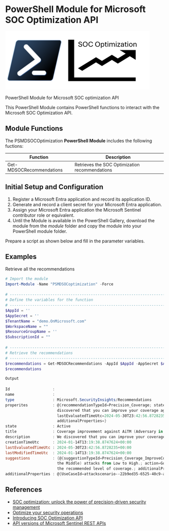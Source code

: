 # PowerShell Module for Microsoft SOC Optimization API

![Logo](./Assets/PSSocOptimization.png)

PowerShell Module for Microsoft SOC optimization API

This PowerShell Module contains PowerShell functions to interact with the Microsoft SOC Optimization API.

## Module Functions

The PSMDSOCOptimization **PowerShell Module** includes the following fuctions:

| Function | Description  |
| ----------------------- | -------------------------------------------------------------------------------------- |
| Get-MDSOCRecommendations | Retrieves the SOC Optimization recommendations |

## Initial Setup and Configuration

1. Register a Microsoft Entra application and record its application ID.
2. Generate and record a client secret for your Microsoft Entra application.
3. Assign your Microsoft Entra application the Microsoft Sentinel contributor role or equivalent.
4. Until the Module is available in the PowerShell Gallery, download the module from the *module* folder and copy the module into your PowerShell module folder.

Prepare a script as shown below and fill in the parameter variables.

## Examples

Retrieve all the recommendations

```powershell
# Import the module
Import-Module -Name "PSMDSOCoptimization" -Force

# ---------------------------------------------------------------------------------- #
# Define the variables for the function
# ---------------------------------------------------------------------------------- #
$AppId = ''
$AppSecret = ''
$TenantName = "demo.OnMicrosoft.com"
$WorkspaceName = ""
$ResourceGroupName = ''
$SubscriptionId = ""

# ---------------------------------------------------------------------------------- #
# Retrieve the recommendations
# ---------------------------------------------------------------------------------- #
$recommendations = Get-MDSOCRecommendations -AppId $AppId -AppSecret $AppSecret -TenantName $TenantName -WorkspaceName $WorkspaceName -ResourceGroupName $ResourceGroupName -SubscriptionId $SubscriptionId
$recommendations

```

```PowerShell
Output

Id                   : 
name                 : 
type                 : Microsoft.SecurityInsights/Recommendations
properites           : @{recommendationTypeId=Precision_Coverage; state=Active; title=Coverage improvement against AiTM (Adversary in the Middle); description=We 
                       discovered that you can improve your coverage against AiTM (Adversary in the Middle).; creationTimeUtc=2024-01-14T13:19:38.8747624+00:00; 
                       lastEvaluatedTimeUtc=2024-05-30T23:42:56.8728235+00:00; lastModifiedTimeUtc=2024-01-14T13:19:38.8747624+00:00; suggestions=System.Object[]; 
                       additionalProperties=}
state                : Active
title                : Coverage improvement against AiTM (Adversary in the Middle)
description          : We discovered that you can improve your coverage against AiTM (Adversary in the Middle).
creationTimeUtc      : 2024-01-14T13:19:38.8747624+00:00
lastEvaluatedTimeUtc : 2024-05-30T23:42:56.8728235+00:00
lastModifiedTimeUtc  : 2024-01-14T13:19:38.8747624+00:00
suggestions          : {@{suggestionTypeId=Precision_Coverage_ImproveCoverage; title=Improve coverage; description=Improve your coverage against AiTM (Adversary in 
                       the Middle) attacks from Low to High.; action=Go to content hub and add 26 new analytic rules. You can also create your own rule to achieve 
                       the recommended level of coverage.; additionalProperties=}}
additionalProperties : @{UseCaseId=attackscenario--22b9ed35-6525-40c9-a1d4-a7edefaf0fd9; UseCaseName=AiTM (Adversary in the Middle)}
```

## References

- [SOC optimization: unlock the power of precision-driven security management](https://techcommunity.microsoft.com/t5/microsoft-sentinel-blog/soc-optimization-unlock-the-power-of-precision-driven-security/ba-p/4130589)
- [Optimize your security operations](https://learn.microsoft.com/en-us/azure/sentinel/soc-optimization/soc-optimization-access?tabs=azure-portal)
- [Introducing SOC Optimization API](https://techcommunity.microsoft.com/t5/microsoft-sentinel-blog/introducing-soc-optimization-api/ba-p/4176966)
- [API versions of Microsoft Sentinel REST APIs](https://learn.microsoft.com/en-us/rest/api/securityinsights/api-versions?view=rest-securityinsights-2024-03-01)
